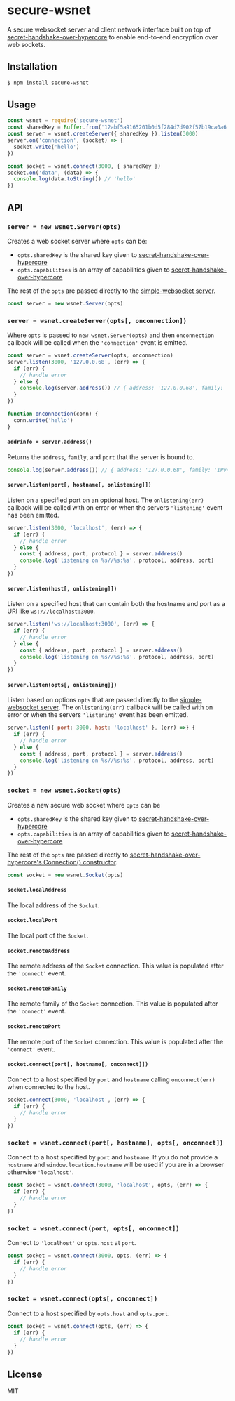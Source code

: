 secure-wsnet
============

A secure websocket server and client network interface built on top of
[secret-handshake-over-hypercore](https://github.com/secure-local-node/secret-handshake-over-hypercore)
to enable end-to-end encryption over web sockets.

## Installation

```sh
$ npm install secure-wsnet
```

## Usage

```js
const wsnet = require('secure-wsnet')
const sharedKey = Buffer.from('12abf5a9165201b0d5f284d7d902f57b19ca0a6f974bcd8fcc3162c93b2b75f1', 'hex')
const server = wsnet.createServer({ sharedKey }).listen(3000)
server.on('connection', (socket) => {
  socket.write('hello')
})

const socket = wsnet.connect(3000, { sharedKey })
socket.on('data', (data) => {
  console.log(data.toString()) // 'hello'
})
```

## API

### `server = new wsnet.Server(opts)`

Creates a web socket server where `opts` can be:

* `opts.sharedKey` is the shared key given to
  [secret-handshake-over-hypercore][secret-handshake-over-hypercore]
* `opts.capabilities` is an array of capabilities given to
  [secret-handshake-over-hypercore][secret-handshake-over-hypercore]

The rest of the `opts` are passed directly to the [simple-websocket
server](https://github.com/feross/simple-websocket#server).

```js
const server = new wsnet.Server(opts)
```

### `server = wsnet.createServer(opts[, onconnection])`

Where `opts` is passed to `new wsnet.Server(opts)` and then `onconnection`
callback will be called when the `'connection'` event is emitted.

```js
const server = wsnet.createServer(opts, onconnection)
server.listen(3000, '127.0.0.68', (err) => {
  if (err) {
    // handle error
  } else {
    console.log(server.address()) // { address: '127.0.0.68', family: 'IPv4', port: 3000 }
  }
})

function onconnection(conn) {
  conn.write('hello')
}
```


#### `addrinfo = server.address()`

Returns the `address`, `family`, and `port` that the server is bound to.

```js
console.log(server.address()) // { address: '127.0.0.68', family: 'IPv4', port: 3000 }
```

#### `server.listen(port[, hostname[, onlistening]])`

Listen on a specified port on an optional host. The `onlistening(err)`
callback will be called with on error or when the servers `'listening'`
event has been emitted.

```js
server.listen(3000, 'localhost', (err) => {
  if (err) {
    // handle error
  } else {
    const { address, port, protocol } = server.address()
    console.log('listening on %s//%s:%s', protocol, address, port)
  }
})
```

#### `server.listen(host[, onlistening]])`

Listen on a specified host that can contain both the hostname and port
as a URI like `ws:///localhost:3000`.

```js
server.listen('ws://localhost:3000', (err) => {
  if (err) {
    // handle error
  } else {
    const { address, port, protocol } = server.address()
    console.log('listening on %s//%s:%s', protocol, address, port)
  }
})
```

#### `server.listen(opts[, onlistening]])`

Listen based on options `opts` that are passed directly to the [simple-websocket
server](https://github.com/feross/simple-websocket#server). The
`onlistening(err)` callback will be called with on error or when the
servers `'listening'` event has been emitted.

```js
server.listen({ port: 3000, host: 'localhost' }, (err) =>} {
  if (err) {
    // handle error
  } else {
    const { address, port, protocol } = server.address()
    console.log('listening on %s//%s:%s', protocol, address, port)
  }
})
```

### `socket = new wsnet.Socket(opts)`

Creates a new secure web socket where `opts` can be

* `opts.sharedKey` is the shared key given to
  [secret-handshake-over-hypercore][secret-handshake-over-hypercore]
* `opts.capabilities` is an array of capabilities given to
  [secret-handshake-over-hypercore][secret-handshake-over-hypercore]

The rest of the `opts` are passed directly to
[secret-handshake-over-hypercore's Connection() constructor](
https://github.com/secure-local-node/secret-handshake-over-hypercore#connection--new-shhconnectionopts
).


```js
const socket = new wsnet.Socket(opts)
```

#### `socket.localAddress`

The local address of the `Socket`.

#### `socket.localPort`

The local port of the `Socket`.

#### `socket.remoteAddress`

The remote address of the `Socket` connection.  This value is populated
after the `'connect'` event.

#### `socket.remoteFamily`

The remote family of the `Socket` connection.  This value is populated
after the `'connect'` event.

#### `socket.remotePort`

The remote port of the `Socket` connection.  This value is populated
after the `'connect'` event.

#### `socket.connect(port[, hostname[, onconnect]])`

Connect to a host specified by `port` and `hostname` calling
`onconnect(err)` when connected to the host.

```js
socket.connect(3000, 'localhost', (err) => {
  if (err) {
    // handle error
  }
})
```

### `socket = wsnet.connect(port[, hostname], opts[, onconnect])`

Connect to a host specified by `port` and `hostname`. If you do not
provide a `hostname` and `window.location.hostname` will be used if you
are in a browser otherwise `'localhost'`.

```js
const socket = wsnet.connect(3000, 'localhost', opts, (err) => {
  if (err) {
    // handle error
  }
})
```

### `socket = wsnet.connect(port, opts[, onconnect])`

Connect to `'localhost'` or `opts.host` at `port`.

```js
const socket = wsnet.connect(3000, opts, (err) => {
  if (err) {
    // handle error
  }
})
```

### `socket = wsnet.connect(opts[, onconnect])`

Connect to a host specified by `opts.host` and `opts.port`.

```js
const socket = wsnet.connect(opts, (err) => {
  if (err) {
    // handle error
  }
})
```

## License

MIT


[secret-handshake-over-hypercore]: https://github.com/secure-local-node/secret-handshake-over-hypercore
